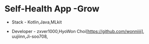 # Self-Health App -Grow


- Stack - Kotlin,Java,MLkit


- Developer - zxver1000,HyoWon Choi[https://github.com/wonniiii], uujiinn,Ji-soo708,



# 
